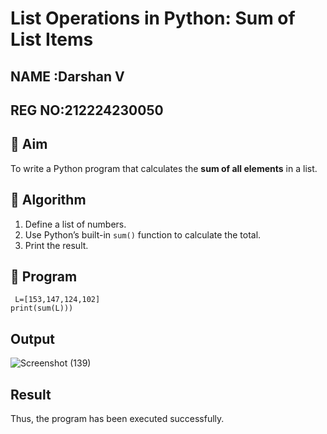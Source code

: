 # List Operations in Python: Sum of List Items
## NAME :Darshan V
## REG NO:212224230050
## 🎯 Aim
To write a Python program that calculates the **sum of all elements** in a list.

## 🧠 Algorithm
1. Define a list of numbers.
2. Use Python’s built-in `sum()` function to calculate the total.
3. Print the result.

## 🧾 Program
```
 L=[153,147,124,102] 
print(sum(L)))
```

## Output
![Screenshot (139)](https://github.com/user-attachments/assets/d732e3a8-dadb-4ab4-91c7-c4c18b31bd03)

## Result
Thus, the program has been executed successfully.
